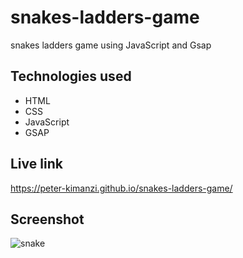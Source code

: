 # snakes-ladders-game

snakes ladders game using JavaScript and Gsap


## Technologies used 

* HTML
* CSS
* JavaScript
* GSAP

## Live link
https://peter-kimanzi.github.io/snakes-ladders-game/


## Screenshot

![snake](https://user-images.githubusercontent.com/71552773/203475338-0fb190cc-34e6-4017-bfbc-47c31ea5382a.PNG)
